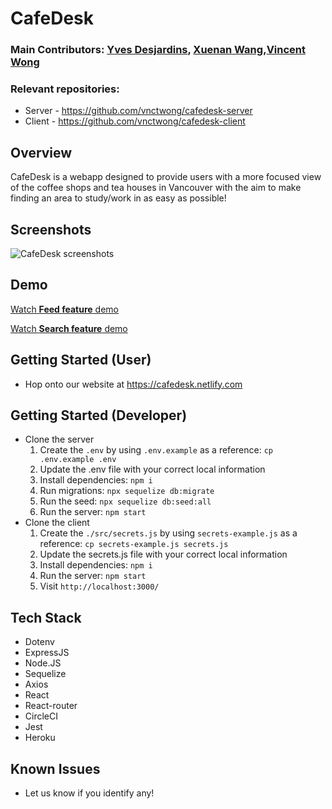 # CafeDesk

### Main Contributors: [Yves Desjardins](https://github.com/YvesDesjardins), [Xuenan Wang](https://github.com/xwang1000),[Vincent Wong](https://github.com/vnctwong)

### Relevant repositories:
- Server - https://github.com/vnctwong/cafedesk-server
- Client -  https://github.com/vnctwong/cafedesk-client

## Overview
CafeDesk is a webapp designed to provide users with a more focused view of the coffee shops and tea houses in Vancouver with the aim to make finding an area to study/work in as easy as possible!

## Screenshots
![CafeDesk screenshots](https://github.com/xwang1000/cafedesk-client/blob/master/public/screenshots/screenshots.png?raw=true)

## Demo
[Watch **Feed feature** demo](https://youtu.be/dKiCQzCqZHA)

[Watch **Search feature** demo](https://youtu.be/8CFSHzCrCSI)

## Getting Started (User)
- Hop onto our website at https://cafedesk.netlify.com

## Getting Started (Developer)
- Clone the server
  1. Create the `.env` by using `.env.example` as a reference: `cp .env.example .env`
  2. Update the .env file with your correct local information
  3. Install dependencies: `npm i`
  4. Run migrations: `npx sequelize db:migrate`
  6. Run the seed: `npx sequelize db:seed:all`
  7. Run the server: `npm start`
- Clone the client
  1. Create the `./src/secrets.js` by using `secrets-example.js` as a reference: `cp secrets-example.js secrets.js`
  2. Update the secrets.js file with your correct local information
  3. Install dependencies: `npm i`
  7. Run the server: `npm start`
  8. Visit `http://localhost:3000/`

## Tech Stack

- Dotenv
- ExpressJS
- Node.JS
- Sequelize
- Axios
- React
- React-router
- CircleCI
- Jest
- Heroku

## Known Issues
- Let us know if you identify any!
